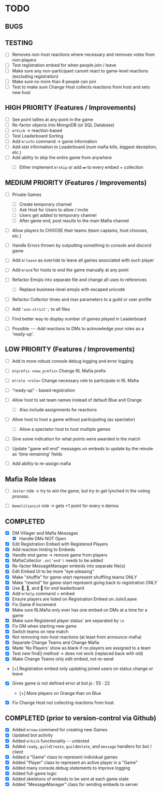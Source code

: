 # TODO

## BUGS

## TESTING
- [ ] Removes non-host reactions where necessary and removes votes from non-players
- [ ] Test registration embed for when people join / leave
- [ ] Make sure any non-participant canont react to game-level reactions (excluding registration)
- [ ] Make sure no more than 8 people can join
- [ ] Test to make sure Change Host collects reactions from host and sets new host

## HIGH PRIORITY (Features / Improvements)

- [ ] See point tallies at any point in the game
- [ ] Re-factor objects into MongoDB (or SQL Database)
- [ ] `m!kick` -> reaction-based
- [ ] Test Leaderboard Sorting
- [ ] Add `m!info` command -> game information
- [ ] Add stat information to Leaderboard (num mafia kills, biggest deception, etc.)
- [ ] Add ability to skip the entire game from anywhere
  - [ ] Either implement `m!skip` or add ⏭ to every embed + collection


## MEDIUM PRIORITY (Features / Improvements)

- [ ] Private Games
  - [ ] Create temporary channel
  - [ ] Ask Host for Users to allow / invite
  - [ ] Users get added to temporary channel
  - [ ] After game end, post results to the main Mafia channel
- [ ] Allow players to CHOOSE their teams (team captains, host chooses, etc.)
- [ ] Handle Errors thrown by outputting something to console and discord game
- [ ] Add `m!leave` as override to leave all games associated with such player
- [ ] Add `m!end` for hosts to end the game manually at any point
- [ ] Refactor Emojis into separate file and change all uses to references
  - [ ] Replace business-level emojis with escaped unicode
- [ ] Refactor Collector times and max parameters to a guild or user profile
- [ ] Add `'use-strict';` to all files
- [ ] Find better way to display number of games played in Leaderboard
- [ ] Possible --- Add reactions to DMs to acknowledge your roles as a 'ready-up'.


## LOW PRIORITY (Features / Improvements)

- [ ] Add in more robust console debug logging and error logging
- [ ] `m!prefix <new_prefix>` Change RL Mafia prefix
- [ ] `m!role <role>` Change necessary role to participate in RL Mafia
- [ ] "ready-up" - based registration
- [ ] Allow host to set team names instead of default Blue and Orange
  - [ ] Also include assignments for reactions
- [ ] Allow host to host a game without participating (as spectator)
  - [ ] Allow a spectator host to host multiple games
- [ ] Give some indication for what points were awarded in the match
- [ ] Update "game will end" messages on embeds to update by the minute as 'time remaining' fields
- [ ] Add ability to re-assign mafia


## Mafia Role Ideas
- [ ] `Jester` role -> try to win the game, but try to get lynched in the voting process.
- [ ] `Demolitionist` role -> gets +1 point for every n demos


## COMPLETED
- [X] DM Villager and Mafia Messages
  - [X] Handle DMs NOT Open
- [X] Edit Registration Embed with Registered Players
- [X] Add reaction hinting to Embeds
- [X] Handle end game -> remove game from players
- [X] MafiaCollector `.on('end')` needs to be added
- [X] Re-factor MessageManager embeds into separate file(s)
- [X] Edit Embed UI to be more "eye-pleasing"
- [X] Make "shuffle" for game-start represent shuffling teams ONLY
- [X] Make "rewind" for game-start represent going back to registration ONLY
- [X] Use 🥇, 🥈, and 🥉 for end leaderboard
- [X] Add `m!help` command + embed
- [X] Ensure players are listed on Registration Embed on Join/Leave
- [X] Fix Game # Increment
- [X] Make sure RLMafia only ever has one embed on DMs at a time for a game
- [X] Make sure Registered player status' are separated by `\n`
- [X] Fix DM when starting new game
- [X] Switch teams on new match
- [X] Not removing non-host reactions (at least from announce-mafia)
- [X] Separate Change Teams and Change Mafia
- [X] Made 'No Players' show as blank if no players are assigned to a team
- [X] Test new find() method -> does not work (replaced back with old)
- [X] Make Change Teams only edit embed, not re-send
- [+] Registration embed only updating joined users on status change or leave
- [X] Gives game is not defined error at bot.js : 55 : 22
  - [+] More players on Orange than on Blue
- [X] Fix Change Host not collecting reactions from host.


## COMPLETED (prior to version-control via Github)

- [X] Added `m!new` command for creating new Games
- [X] Updated bot activity
- [X] Added `m!kick` functionality -- untested
- [X] Added `ready`, `guildCreate`, `guildDelete`, and `message` handlers for bot / client
- [X] Added a "Game" class to represent individual games
- [X] Added "Player" class to represent an active player in a "Game"
- [X] Added many console.debug statements to improve logging
- [X] Added full-game logic
- [X] Added skeletons of embeds to be sent at each game state
- [X] Added "MessageManager" class for sending embeds to server